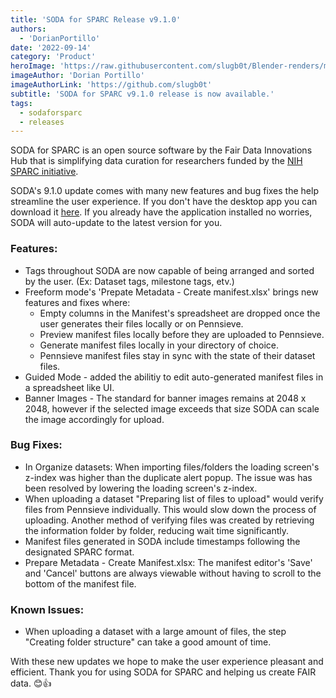 ```yaml
---
title: 'SODA for SPARC Release v9.1.0'
authors:
  - 'DorianPortillo'
date: '2022-09-14'
category: 'Product'
heroImage: 'https://raw.githubusercontent.com/slugb0t/Blender-renders/master/desert.png'
imageAuthor: 'Dorian Portillo'
imageAuthorLink: 'https://github.com/slugb0t'
subtitle: 'SODA for SPARC v9.1.0 release is now available.'
tags:
  - sodaforsparc
  - releases
---
```


SODA for SPARC is an open source software by the Fair Data Innovations Hub that is simplifying data curation for researchers funded by the [NIH SPARC initiative](https://sparc.science/).

SODA's 9.1.0 update comes with many new features and bug fixes the help streamline the user experience. If you don't have the desktop app you can download it [here](https://docs.sodaforsparc.io/docs/getting-started/download-soda). If you already have the application installed no worries, SODA will auto-update to the latest version for you. 

### Features:

- Tags throughout SODA are now capable of being arranged and sorted by the user. (Ex: Dataset tags, milestone tags, etv.)
- Freeform mode's 'Prepate Metadata - Create manifest.xlsx' brings new features and fixes where:
    - Empty columns in the Manifest's spreadsheet are dropped once the user generates their files locally or on Pennsieve.
    - Preview manifest files locally before they are uploaded to Pennsieve.
    - Generate manifest files locally in your directory of choice.
    - Pennsieve manifest files stay in sync with the state of their dataset files.
- Guided Mode - added the abilitiy to edit auto-generated manifest files in a spreadsheet like UI.
- Banner Images - The standard for banner images remains at 2048 x 2048, however if the selected image exceeds that size SODA can scale the image accordingly for upload.

### Bug Fixes:
- In Organize datasets: When importing files/folders the loading screen's z-index was higher than the duplicate alert popup. The issue was has been resolved by lowering the loading screen's z-index.
- When uploading a dataset "Preparing list of files to upload" would verify files from Pennsieve individually. This would slow down the process of uploading. Another method of verifying files was created by retrieving the information folder by folder, reducing wait time significantly.
- Manifest files generated in SODA include timestamps following the designated SPARC format.
- Prepare Metadata - Create Manifest.xlsx: The manifest editor's 'Save' and 'Cancel' buttons are always viewable without having to scroll to the bottom of the manifest file.

### Known Issues:
- When uploading a dataset with a large amount of files, the step "Creating folder structure" can take a good amount of time.

With these new updates we hope to make the user experience pleasant and efficient. Thank you for using SODA for SPARC and helping us create FAIR data. 😊👍